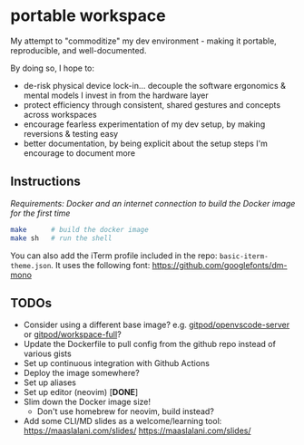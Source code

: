 # portable workspace

My attempt to "commoditize" my dev environment - making it portable, reproducible, and well-documented.

By doing so, I hope to:

- de-risk physical device lock-in... decouple the software ergonomics & mental models I invest in from the hardware layer
- protect efficiency through consistent, shared gestures and concepts across workspaces
- encourage fearless experimentation of my dev setup, by making reversions & testing easy
- better documentation, by being explicit about the setup steps I'm encourage to document more

## Instructions

*Requirements: Docker and an internet connection to build the Docker image for the first time*

```sh
make      # build the docker image
make sh   # run the shell
```

You can also add the iTerm profile included in the repo: `basic-iterm-theme.json`.
It uses the following font: https://github.com/googlefonts/dm-mono

## TODOs

- Consider using a different base image? e.g. [gitpod/openvscode-server](https://github.com/gitpod-io/openvscode-server/) or [gitpod/workspace-full](https://github.com/gitpod-io/workspace-images)?
- Update the Dockerfile to pull config from the github repo instead of various gists
- Set up continuous integration with Github Actions
- Deploy the image somewhere?
- Set up aliases
- Set up editor (neovim) [**DONE**]
- Slim down the Docker image size!
  - Don't use homebrew for neovim, build instead?
- Add some CLI/MD slides as a welcome/learning tool: https://maaslalani.com/slides/ https://maaslalani.com/slides/




